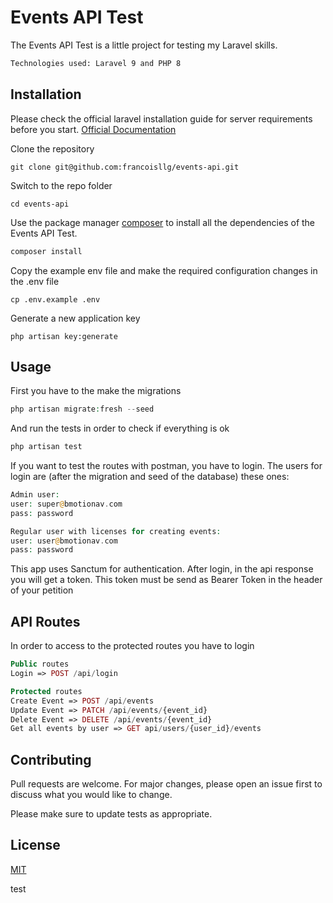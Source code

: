 # Events API Test

The Events API Test is a little project for testing my Laravel skills. 

```bash
Technologies used: Laravel 9 and PHP 8
```

## Installation

Please check the official laravel installation guide for server requirements before you start. [Official Documentation](https://laravel.com/docs/9.x/installation)



Clone the repository

    git clone git@github.com:francoisllg/events-api.git

Switch to the repo folder

    cd events-api

Use the package manager [composer](https://getcomposer.org/download/) to install all the dependencies of the Events API Test.

```bash
composer install
```
Copy the example env file and make the required configuration changes in the .env file

    cp .env.example .env

Generate a new application key

    php artisan key:generate





## Usage

First you have to the make the migrations


```php
php artisan migrate:fresh --seed
```

And run the tests in order to check if everything is ok

```php
php artisan test
```

If you want to test the routes with postman, you have to login.
The users for login are (after the migration and seed of the database) these ones:

```php
Admin user:
user: super@bmotionav.com 
pass: password

Regular user with licenses for creating events:
user: user@bmotionav.com
pass: password
```

This app uses Sanctum for authentication. After login, in the api response you will get a token. This token must be send as Bearer Token in the header of your petition

## API Routes
In order to access to the protected routes you have to login

```php
Public routes
Login => POST /api/login

Protected routes
Create Event => POST /api/events
Update Event => PATCH /api/events/{event_id}
Delete Event => DELETE /api/events/{event_id}
Get all events by user => GET api/users/{user_id}/events

```

## Contributing
Pull requests are welcome. For major changes, please open an issue first to discuss what you would like to change.

Please make sure to update tests as appropriate.

## License
[MIT](https://choosealicense.com/licenses/mit/)

test

